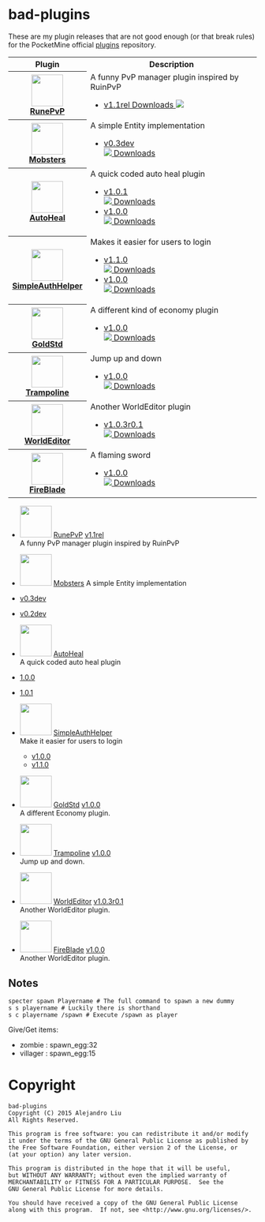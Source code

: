 # bad-plugins

These are my plugin releases that are not good enough (or that break
rules) for the PocketMine official
[plugins](http://plugins.pocketmine.net/) repository.

<table>
<tr><th>Plugin</th><th>Description</th></tr>
<tr>
  <th>
    <a href="https://github.com/alejandroliu/bad-plugins/tree/master/RunePvP">
      <img src="https://raw.githubusercontent.com/alejandroliu/bad-plugins/master/Media/Iron_Sword.png" style="width:64px;height:64px" width="64" height="64"/>
      <br/>
      RunePvP
    </a>
  </th>
  <td>
    A funny PvP manager plugin inspired by RuinPvP
    <ul>
      <li>
	<a href="https://github.com/alejandroliu/bad-plugins/releases/tag/RunePvP-1.1rel">v1.1rel Downloads
	  <img src="https://raw.githubusercontent.com/alejandroliu/bad-plugins/master/Media/download-icon.png"/></a>
      </li>
    </ul>
  </td>
</tr>
<!---------------------------------------------------------------------->
<tr>
  <th>
    <a href="https://github.com/alejandroliu/bad-plugins/tree/master/Mobsters">
      <img src="https://raw.githubusercontent.com/alejandroliu/bad-plugins/master/Media/Mobsters-icon.png" style="width:64px;height:64px" width="64" height="64"/>
      <br/>
      Mobsters
    </a>
  </th>
  <td>
    A simple Entity implementation
    <ul>
      <li>
	<a href="https://github.com/alejandroliu/bad-plugins/tree/Mobsters-0.3dev/Mobsters">v0.3dev</a><br/>
	<a href="https://github.com/alejandroliu/bad-plugins/releases/tag/Mobsters-0.3dev">
	  <img src="https://raw.githubusercontent.com/alejandroliu/bad-plugins/master/Media/download-icon.png"/>
Downloads</a>
      </li>
    </ul>
  </td>
</tr>
<!---------------------------------------------------------------------->
<tr>
  <th>
    <a href="https://github.com/alejandroliu/bad-plugins/tree/master/AutoHeal">
      <img src="https://raw.githubusercontent.com/alejandroliu/bad-plugins/master/Media/AutoHeal-icon.png" style="width:64px;height:64px" width="64" height="64"/>
      <br/>
      AutoHeal
    </a>
  </th>
  <td>
    A quick coded auto heal plugin
    <ul>
      <li>
	<a href="https://github.com/alejandroliu/bad-plugins/tree/AutoHeal-1.0.1/AutoHeal">v1.0.1</a><br/>
	<a href="https://github.com/alejandroliu/bad-plugins/releases/tag/AutoHeal-1.0.1">
	  <img src="https://raw.githubusercontent.com/alejandroliu/bad-plugins/master/Media/download-icon.png"/>
Downloads</a>
      </li>
      <li>
	<a href="https://github.com/alejandroliu/bad-plugins/tree/AutoHeal-1.0.0/AutoHeal">v1.0.0</a><br/>
	<a href="https://github.com/alejandroliu/bad-plugins/releases/tag/AutoHeal-1.0.0">
	  <img src="https://raw.githubusercontent.com/alejandroliu/bad-plugins/master/Media/download-icon.png"/>
Downloads</a>
      </li>
    </ul>
  </td>
</tr>

<!---------------------------------------------------------------------->
<tr>
  <th>
    <a href="https://github.com/alejandroliu/bad-plugins/tree/master/SimpleAuthHelper">
      <img src="https://raw.githubusercontent.com/alejandroliu/bad-plugins/master/Media/helper-icon.png" style="width:64px;height:64px" width="64" height="64"/>
      <br/>
      SimpleAuthHelper
    </a>
  </th>
  <td>
    Makes it easier for users to login
    <ul>
      <li>
	<a href="https://github.com/alejandroliu/bad-plugins/tree/SimpleAuthHelper-1.1.0/SimpleAuthHelper">v1.1.0</a><br/>
	<a href="https://github.com/alejandroliu/bad-plugins/releases/tag/SimpleAuthHelper-1.1.0">
	  <img src="https://raw.githubusercontent.com/alejandroliu/bad-plugins/master/Media/download-icon.png"/>
Downloads</a>
      </li>
      <li>
	<a href="https://github.com/alejandroliu/bad-plugins/tree/SimpleAuthHelper-1.0.0/SimpleAuthHelper">v1.0.0</a><br/>
	<a href="https://github.com/alejandroliu/bad-plugins/releases/tag/SimpleAuthHelper-1.0.0">
	  <img src="https://raw.githubusercontent.com/alejandroliu/bad-plugins/master/Media/download-icon.png"/>
Downloads</a>
      </li>
    </ul>
  </td>
</tr>

<!---------------------------------------------------------------------->
<tr>
  <th>
    <a href="https://github.com/alejandroliu/bad-plugins/tree/master/GoldStd">
      <img src="https://raw.githubusercontent.com/alejandroliu/bad-plugins/master/Media/GoldStd2-icon.png" style="width:64px;height:64px" width="64" height="64"/>
      <br/>
      GoldStd
    </a>
  </th>
  <td>
    A different kind of economy plugin
    <ul>
      <li>
	<a href="https://github.com/alejandroliu/bad-plugins/tree/GoldStd-1.0.0/GoldStd">v1.0.0</a><br/>
	<a href="https://github.com/alejandroliu/bad-plugins/releases/tag/GoldStd-1.0.0">
	  <img src="https://raw.githubusercontent.com/alejandroliu/bad-plugins/master/Media/download-icon.png"/>
Downloads</a>
      </li>
    </ul>
  </td>
</tr>

<!---------------------------------------------------------------------->
<tr>
  <th>
    <a href="https://github.com/alejandroliu/bad-plugins/tree/master/Trampoline">
      <img src="https://raw.githubusercontent.com/alejandroliu/bad-plugins/master/Media/Trampoline-icon.png" style="width:64px;height:64px" width="64" height="64"/>
      <br/>
      Trampoline
    </a>
  </th>
  <td>
    Jump up and down
    <ul>
      <li>
	<a href="https://github.com/alejandroliu/bad-plugins/tree/Trampoline-1.0.0/Trampoline">v1.0.0</a><br/>
	<a href="https://github.com/alejandroliu/bad-plugins/releases/tag/Trampoline-1.0.0">
	  <img src="https://raw.githubusercontent.com/alejandroliu/bad-plugins/master/Media/download-icon.png"/>
Downloads</a>
      </li>
    </ul>
  </td>
</tr>
<!---------------------------------------------------------------------->
<tr>
  <th>
    <a href="https://github.com/alejandroliu/bad-plugins/tree/master/WorldEditor">
      <img src="https://raw.githubusercontent.com/alejandroliu/bad-plugins/master/Media/WorldEditor-icon.png" style="width:64px;height:64px" width="64" height="64"/>
      <br/>
      WorldEditor
    </a>
  </th>
  <td>
    Another WorldEditor plugin
    <ul>
      <li>
	<a href="https://github.com/alejandroliu/bad-plugins/tree/WorldEditor-1.0.3r0.1/WorldEditor">v1.0.3r0.1</a><br/>
	<a href="https://github.com/alejandroliu/bad-plugins/releases/tag/WorldEditor-1.0.3r0.1">
	  <img src="https://raw.githubusercontent.com/alejandroliu/bad-plugins/master/Media/download-icon.png"/>
Downloads</a>
      </li>
    </ul>
  </td>
</tr>

<!---------------------------------------------------------------------->
<tr>
  <th>
    <a href="https://github.com/alejandroliu/bad-plugins/tree/master/FireBlade">
      <img src="https://raw.githubusercontent.com/alejandroliu/bad-plugins/master/Media/FireBlade-icon.png" style="width:64px;height:64px" width="64" height="64"/>
      <br/>
      FireBlade
    </a>
  </th>
  <td>
    A flaming sword
    <ul>
      <li>
	<a href="https://github.com/alejandroliu/bad-plugins/tree/FireBlade-1.0.0/FireBlade">v1.0.0</a><br/>
	<a href="https://github.com/alejandroliu/bad-plugins/releases/tag/FireBlade-1.0.0">
	  <img src="https://raw.githubusercontent.com/alejandroliu/bad-plugins/master/Media/download-icon.png"/>
Downloads</a>
      </li>
    </ul>
  </td>
</tr>

</table>




* <img src="https://raw.githubusercontent.com/alejandroliu/bad-plugins/master/Media/Iron_Sword.png" style="width:64px;height:64px" width="64" height="64"/>  [RunePvP](https://github.com/alejandroliu/bad-plugins/tree/master/RunePvP) [v1.1rel](https://github.com/alejandroliu/bad-plugins/tree/RunePvP-1.1rel/RunePvP)  
  A funny PvP manager plugin inspired by RuinPvP

*  <img src="https://raw.githubusercontent.com/alejandroliu/bad-plugins/master/Media/Mobsters-icon.png" style="width:64px;height:64px" width="64" height="64"/> [Mobsters](https://github.com/alejandroliu/bad-plugins/tree/master/Mobsters)
  A simple Entity implementation
  * [v0.3dev](https://github.com/alejandroliu/bad-plugins/tree/Mobsters-0.3dev/Mobsters)  
  * [v0.2dev](https://github.com/alejandroliu/bad-plugins/tree/Mobsters-0.2dev/Mobsters)  
*  <img src="https://raw.githubusercontent.com/alejandroliu/bad-plugins/master/Media/AutoHeal-icon.png" style="width:64px;height:64px" width="64" height="64"/> [AutoHeal](https://github.com/alejandroliu/bad-plugins/tree/master/AutoHeal)  
  A quick coded auto heal plugin
  * [1.0.0](https://github.com/alejandroliu/bad-plugins/tree/AutoHeal-1.0.0/AutoHeal)  
  * [1.0.1](https://github.com/alejandroliu/bad-plugins/tree/AutoHeal-1.0.1/AutoHeal)  
*  <img src="https://raw.githubusercontent.com/alejandroliu/bad-plugins/master/Media/helper-icon.png" style="width:64px;height:64px" width="64" height="64"/> [SimpleAuthHelper](https://github.com/alejandroliu/bad-plugins/tree/master/SimpleAuthHelper)  
  Make it easier for users to login
   * [v1.0.0](https://github.com/alejandroliu/bad-plugins/tree/SimpleAuthHelper-1.0.0/SimpleAuthHelper)  
   * [v1.1.0](https://github.com/alejandroliu/bad-plugins/tree/SimpleAuthHelper-1.1.0/SimpleAuthHelper)  
*  <img src="https://raw.githubusercontent.com/alejandroliu/bad-plugins/master/Media/GoldStd2-icon.png" style="width:64px;height:64px" width="64" height="64"/> [GoldStd](https://github.com/alejandroliu/bad-plugins/tree/master/GoldStd) [v1.0.0](https://github.com/alejandroliu/bad-plugins/tree/GoldStd-1.0.0/GoldStd)   
   A different Economy plugin.
*  <img src="https://raw.githubusercontent.com/alejandroliu/bad-plugins/master/Media/Trampoline-icon.png" style="width:64px;height:64px" width="64" height="64"/> [Trampoline](https://github.com/alejandroliu/bad-plugins/tree/master/Trampoline) [v1.0.0](https://github.com/alejandroliu/bad-plugins/tree/Trampoline-1.0.0/Trampoline)   
   Jump up and down.
*  <img src="https://raw.githubusercontent.com/alejandroliu/bad-plugins/master/Media/WorldEditor-icon.png" style="width:64px;height:64px" width="64" height="64"/> [WorldEditor](https://github.com/alejandroliu/bad-plugins/tree/master/WorldEditor) [v1.0.3r0.1](https://github.com/alejandroliu/bad-plugins/tree/WorldEditor-1.0.3r0.1/WorldEditor)   
   Another WorldEditor plugin.
*  <img src="https://raw.githubusercontent.com/alejandroliu/bad-plugins/master/Media/FireBlade-icon.png" style="width:64px;height:64px" width="64" height="64"/> [FireBlade](https://github.com/alejandroliu/bad-plugins/tree/master/FireBlade) [v1.0.0](https://github.com/alejandroliu/bad-plugins/tree/FireBlade-1.0.0/FireBlade)   
   Another WorldEditor plugin.






## Notes

	specter spawn Playername # The full command to spawn a new dummy
	s s playername # Luckily there is shorthand
	s c playername /spawn # Execute /spawn as player

Give/Get items:

* zombie : spawn_egg:32
* villager : spawn_egg:15

# Copyright

    bad-plugins
    Copyright (C) 2015 Alejandro Liu
    All Rights Reserved.

    This program is free software: you can redistribute it and/or modify
    it under the terms of the GNU General Public License as published by
    the Free Software Foundation, either version 2 of the License, or
    (at your option) any later version.

    This program is distributed in the hope that it will be useful,
    but WITHOUT ANY WARRANTY; without even the implied warranty of
    MERCHANTABILITY or FITNESS FOR A PARTICULAR PURPOSE.  See the
    GNU General Public License for more details.

    You should have received a copy of the GNU General Public License
    along with this program.  If not, see <http://www.gnu.org/licenses/>.
